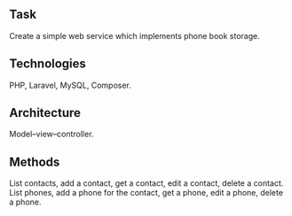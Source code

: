 ## Task
Create a simple web service which implements phone book storage.

## Technologies
PHP, Laravel, MySQL, Composer.

## Architecture
Model–view–controller.

## Methods
List contacts, add a contact, get a contact, edit a contact, delete a contact.
List phones, add a phone for the contact, get a phone, edit a phone, delete a phone.
